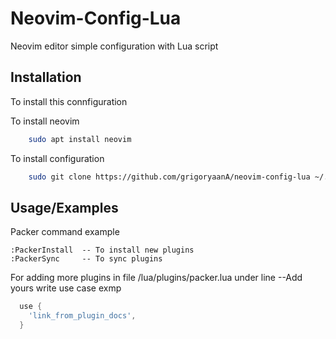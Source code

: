
# Neovim-Config-Lua

Neovim editor simple configuration with Lua script 




## Installation

To install this connfiguration 

To install neovim 
```bash 
    sudo apt install neovim
```
To install configuration 
```bash
    sudo git clone https://github.com/grigoryaanA/neovim-config-lua ~/.config/nvim
```


## Usage/Examples
Packer command example 
```
:PackerInstall  -- To install new plugins
:PackerSync     -- To sync plugins 
```

For adding more plugins in file /lua/plugins/packer.lua
under line --Add yours write use case exmp




```Lua 
  use {
    'link_from_plugin_docs',
  }
```

